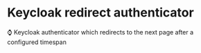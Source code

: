 # Keycloak redirect authenticator

:watch: Keycloak authenticator which redirects to the next page after a configured timespan
